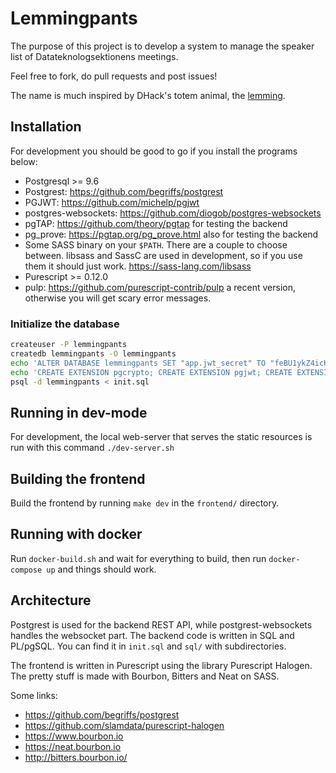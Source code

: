 # Lemmingpants

The purpose of this project is to develop a system to manage the speaker list of
Datateknologsektionens meetings.

Feel free to fork, do pull requests and post issues!

The name is much inspired by DHack's totem animal, the
[lemming](https://www.youtube.com/watch?v=9A6vm92R9oU).

## Installation

For development you should be good to go if you install the programs below:

- Postgresql >= 9.6
- Postgrest: https://github.com/begriffs/postgrest
- PGJWT: https://github.com/michelp/pgjwt
- postgres-websockets: https://github.com/diogob/postgres-websockets
- pgTAP: https://github.com/theory/pgtap for testing the backend
- pg_prove: https://pgtap.org/pg_prove.html also for testing the backend
- Some SASS binary on your `$PATH`. There are a couple to choose between. libsass and
  SassC are used in development, so if you use them it should just work.
  https://sass-lang.com/libsass
- Purescript >= 0.12.0
- pulp: https://github.com/purescript-contrib/pulp a recent version, otherwise you
  will get scary error messages.

### Initialize the database

```bash
createuser -P lemmingpants
createdb lemmingpants -O lemmingpants
echo 'ALTER DATABASE lemmingpants SET "app.jwt_secret" TO "feBU1ykZ4icKs2nKam9l8CD84qhgeOl6QQakrUJBiRTUu4dKTLVoH8o";' | psql -d lemmingpants
echo 'CREATE EXTENSION pgcrypto; CREATE EXTENSION pgjwt; CREATE EXTENSION pgtap;' | psql -d lemmingpants
psql -d lemmingpants < init.sql
```

## Running in dev-mode

For development, the local web-server that serves the static resources is run with this
command `./dev-server.sh`

## Building the frontend

Build the frontend by running `make dev` in the `frontend/` directory.

## Running with docker

Run `docker-build.sh` and wait for everything to build, then run
`docker-compose up` and things should work.

## Architecture

Postgrest is used for the backend REST API, while postgrest-websockets handles the
websocket part. The backend code is written in SQL and PL/pgSQL. You can find it in
`init.sql` and `sql/` with subdirectories.

The frontend is written in Purescript using the library Purescript Halogen. The pretty
stuff is made with Bourbon, Bitters and Neat on SASS.

Some links:

- https://github.com/begriffs/postgrest
- https://github.com/slamdata/purescript-halogen
- https://www.bourbon.io
- https://neat.bourbon.io
- http://bitters.bourbon.io/
